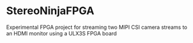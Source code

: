 # StereoNinjaFPGA
Experimental FPGA project for streaming two MIPI CSI camera streams to an HDMI monitor using a ULX3S FPGA board
